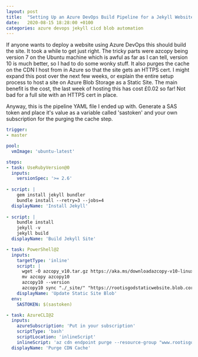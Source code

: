 ```yaml
---
layout: post
title:  "Setting Up an Azure DevOps Build Pipeline for a Jekyll Website on Azure Blob Storage"
date:   2020-08-15 18:28:00 +0100
categories: azure devops jekyll cicd blob automation
---
```


If anyone wants to deploy a website using Azure DevOps this should build the site. It took a while to get just right. The tricky parts were azcopy being version 7 on the Ubuntu machine which is awful as far as I can tell, version 10 is much better, so I had to do some wonky stuff. It also purges the cache on the CDN I host from in Azure so that the site gets an HTTPS cert. I might expand this post over the next few weeks, or explain the entire setup process to host a site on Azure Blob Storage as a Static Site. The main benefit is the cost, the last week of hosting this has cost £0.02 so far! Not bad for a full site with an HTTPS cert in place.

Anyway, this is the pipeline YAML file I ended up with. Generate a SAS token and place it's value as a variable called 'sastoken' and your own subscription for the purging the cache step.

```yaml
trigger:
- master

pool:
  vmImage: 'ubuntu-latest'

steps:
- task: UseRubyVersion@0
  inputs:
    versionSpec: '>= 2.6'
 
- script: |
    gem install jekyll bundler
    bundle install --retry=3 --jobs=4
  displayName: 'Install Jekyll'
 
- script: |
    bundle install
    jekyll -v
    jekyll build
  displayName: 'Build Jekyll Site'

- task: PowerShell@2
  inputs:
    targetType: 'inline'
    script: |
      wget -O azcopy_v10.tar.gz https://aka.ms/downloadazcopy-v10-linux && tar -xf azcopy_v10.tar.gz --strip-components=1
      mv azcopy azcopy10
      azcopy10 --version
      azcopy10 sync "./_site/" "https://rootisgodstaticwebsite.blob.core.windows.net/`$web$env:SASTOKEN" --delete-destination true
    displayName: 'Update Static Site Blob'
  env:
    SASTOKEN: $(sastoken)

- task: AzureCLI@2
  inputs:
    azureSubscription: 'Put in your subscription'
    scriptType: 'bash'
    scriptLocation: 'inlineScript'
    inlineScript: 'az cdn endpoint purge --resource-group "www.rootisgod.com" --name "rootisgod" --profile-name "rootisgod-cdn" --content-paths "/*"'
  displayName: 'Purge CDN Cache'
```
